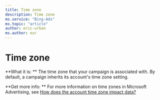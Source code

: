 ```yaml
---
title: Time zone
description: Time zone
ms.service: "Bing-Ads"
ms.topic: "article"
author: eric-urban
ms.author: eur
---
```


# Time zone

**What it is: **       The time zone that your campaign is associated with. By default, a campaign inherits its account's time zone setting.

**Get more info: **  For more information on time zones in Microsoft Advertising, see [How does the account time zone impact data?](../hlp_BA_CONC_TimeZone.md)


